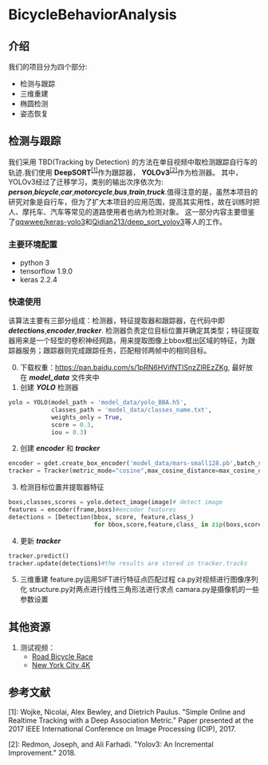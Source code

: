 # BicycleBehaviorAnalysis
## 介绍
我们的项目分为四个部分:
- 检测与跟踪
- 三维重建
- 椭圆检测
- 姿态恢复
## 检测与跟踪
我们采用 TBD(Tracking by Detection) 的方法在单目视频中取检测跟踪自行车的轨迹.我们使用 **DeepSORT**<sup>[[1]](#1)</sup>作为跟踪器， **YOLOv3**<sup>[[2]](#2)</sup>作为检测器。
其中，YOLOv3经过了迁移学习，类别的输出次序依次为: ***person***,***bicycle***,***car***,***motorcycle***,***bus***,***train***,***truck***.值得注意的是，虽然本项目的研究对象是自行车，但为了扩大本项目的应用范围，提高其实用性，故在训练时把人、摩托车、汽车等常见的道路使用者也纳为检测对象。
这一部分内容主要借鉴了[qqwwee/keras-yolo3](https://github.com/qqwweee/keras-yolo3)和[Qidian213/deep_sort_yolov3](https://github.com/Qidian213/deep_sort_yolov3)等人的工作。
### 主要环境配置
- python 3
- tensorflow 1.9.0
- keras 2.2.4
### 快速使用
该算法主要有三部分组成：检测器，特征提取器和跟踪器，在代码中即 ***detections***,***encoder***,***tracker***. 检测器负责定位目标位置并确定其类型；特征提取器用来是一个轻型的卷积神经网路，用来提取图像上bbox框出区域的特征，为跟踪器服务；跟踪器则完成跟踪任务，匹配相邻两帧中的相同目标。

0. 下载权重：https://pan.baidu.com/s/1pRN6HVifNTISnzZlREzZKg, 最好放在 ***model_data*** 文件夹中
1. 创建 ***YOLO*** 检测器
```python
yolo = YOLO(model_path = 'model_data/yolo_BBA.h5',
            classes_path = 'model_data/classes_name.txt',
            weights_only = True,
            score = 0.3,
            iou = 0.3)
```
2. 创建 ***encoder*** 和 ***tracker***
```python
encoder = gdet.create_box_encoder('model_data/mars-small128.pb',batch_size=1)
tracker = Tracker(metric_mode="cosine",max_cosine_distance=max_cosine_distance,nn_budget=nn_budget)#defaultly max_cosine_distance = 0.3, nn_budget = None
```
3. 检测目标位置并提取器特征
```python
boxs,classes,scores = yolo.detect_image(image)# detect image
features = encoder(frame,boxs)#encoder features
detections = [Detection(bbox, score, feature,class_)
                        for bbox,score,feature,class_ in zip(boxs,scores,features,classes)] # create dectectors
```
4. 更新 ***tracker***
```python
tracker.predict()
tracker.update(detections)#the results are stored in tracker.tracks
```
5. 三维重建
feature.py运用SIFT进行特征点匹配过程 
ca.py对视频进行图像序列化 
structure.py对两点进行线性三角形法进行求点 
camara.py是摄像机的一些参数设置

## 其他资源
1. 测试视频：
    - [Road Bicycle Race](https://pan.baidu.com/s/1FJ1vEFBoucHJTQBrFEWXOQ)
    - [New York City 4K](https://pan.baidu.com/s/15lP9ZhgeIrXm0BZqBG1tiQ)

## 参考文献
<a name="1">[1]</a>: Wojke, Nicolai, Alex Bewley, and Dietrich Paulus. "Simple Online and Realtime Tracking with a Deep Association Metric." Paper presented at the 2017 IEEE International Conference on Image Processing (ICIP), 2017.

<a name="2">[2]</a>: Redmon, Joseph, and Ali Farhadi. "Yolov3: An Incremental Improvement."  2018.
